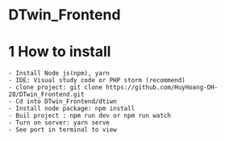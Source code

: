 # DTwin_Frontend
# 1 How to install 
    - Install Node js(npm), yarn 
    - IDE: Visual study code or PHP storm (recommend)
    - clone project: git clone https://github.com/HuyHoang-OH-28/DTwin_Frontend.git
    - Cd into DTwin_Frontend/dtiwn
    - Install node package: npm install
    - Buil project : npm run dev or npm run watch
    - Turn on server: yarn serve
    - See port in terminal to view